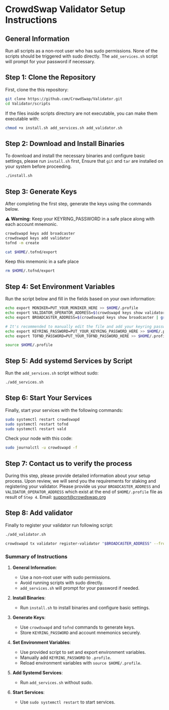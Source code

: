 # CrowdSwap Validator Setup Instructions


## General Information

Run all scripts as a non-root user who has sudo permissions. None of the scripts should be triggered with sudo directly. The `add_services.sh` script will prompt for your password if necessary.

## Step 1: Clone the Repository

First, clone the this repository:

```sh
git clone https://github.com/CrowdSwap/Validator.git
cd Validator/scripts
```

If the files inside scripts directory are not executable, you can make them executable with:

```bash
chmod +x install.sh add_services.sh add_validator.sh

```

## Step 2: Download and Install Binaries

To download and install the necessary binaries and configure basic settings, please run `install.sh` first, Ensure that `git` and `tar` are installed on your system before proceeding.

```bash
./install.sh
```

## Step 3: Generate Keys
After completing the first step, generate the keys using the commands below.

⚠️ **Warning:**  Keep your KEYRING_PASSWORD in a safe place along with each account mnemonic.

```bash
crowdswapd keys add broadcaster
crowdswapd keys add validator
tofnd -m create

```

```bash
cat $HOME/.tofnd/export
```
Keep this mnemonic in a safe place 

```bash
rm $HOME/.tofnd/export

```

## Step 4: Set Environment Variables

Run the script below and fill in the fields based on your own information:

```bash
echo export MONIKER=PUT_YOUR_MONIKER_HERE >> $HOME/.profile
echo export VALIDATOR_OPERATOR_ADDRESS=$(crowdswapd keys show validator --bech val | grep address | awk {'print $3'}) >> $HOME/.profile
echo export BROADCASTER_ADDRESS=$(crowdswapd keys show broadcaster | grep address | awk {'print $3'}) >> $HOME/.profile

# It's recommended to manually edit the file and add your keyring password
echo export KEYRING_PASSWORD=PUT_YOUR_KEYRING_PASSWORD_HERE >> $HOME/.profile
echo export TOFND_PASSWORD=PUT_YOUR_TOFND_PASSWORD_HERE >> $HOME/.profile

source $HOME/.profile

```


## Step 5: Add systemd Services by Script
Run the `add_services.sh` script without sudo:

```bash
./add_services.sh

```

## Step 6: Start Your Services
Finally, start your services with the following commands:

```bash
sudo systemctl restart crowdswapd
sudo systemctl restart tofnd
sudo systemctl restart vald
```
Check your node with this code:

```bash
sudo journalctl -u crowdswapd -f
```

## Step 7: Contact us to verify the process
During this step, please provide detailed information about your setup process. Upon review, we will send you the requirements for staking and registering your validator.
Please provide us your `BROADCASTER_ADDRESS` and `VALIDATOR_OPERATOR_ADDRESS` which exist at the end of `$HOME/.profile` file as result of `Step 4`.
Email: support@crowdswap.org

## Step 8: Add validator

Finally to register your validator run following script:

```bash
./add_validator.sh
```
```bash
crowdswapd tx validator register-validator "$BROADCASTER_ADDRESS" --from validator --chain-id crowdswap-1 --fees 20crowdhub --yes
```

### Summary of Instructions

1. **General Information**:
    - Use a non-root user with sudo permissions.
    - Avoid running scripts with sudo directly.
    - `add_services.sh` will prompt for your password if needed.

2. **Install Binaries**:
    - Run `install.sh` to install binaries and configure basic settings.

3. **Generate Keys**:
    - Use `crowdswapd` and `tofnd` commands to generate keys.
    - Store `KEYRING_PASSWORD` and account mnemonics securely.

4. **Set Environment Variables**:
    - Use provided script to set and export environment variables.
    - Manually add `KEYRING_PASSWORD` to `.profile`.
    - Reload environment variables with `source $HOME/.profile`.

5. **Add Systemd Services**:
    - Run `add_services.sh` without sudo.

6. **Start Services**:
    - Use `sudo systemctl restart` to start services.

